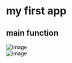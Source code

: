 # my first app
## main function

![image](https://github.com/crownyoung0303/EC601HW2/blob/master/UnitTest/1.png)<br />
![image](https://github.com/crownyoung0303/EC601HW2/blob/master/UnitTest/1.png)

